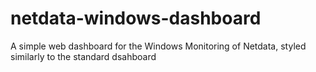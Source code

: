 # netdata-windows-dashboard
A simple web dashboard for the Windows Monitoring of Netdata, styled similarly to the standard dsahboard
